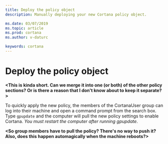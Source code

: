 ```yaml
---
title: Deploy the policy object
description: Manually deploying your new Cortana policy object. 

ms.date: 03/07/2019
ms.topic: article
ms.prod: cortana
ms.author: v-daturc

keywords: cortana
---  
```


# Deploy the policy object

**<This is kinda short. Can we merge it into one (or both) of the other policy sections? Or is there a reason that I don't know about to keep it separate?>**

To quickly apply the new policy, the members of the CortanaUser group can log into their machine and open a command prompt from the search box. Type `gpupdate` and the computer will pull the new policy settings to enable Cortana.  *You must restart the computer after running gpupdate*.

**<So group members have to pull the policy? There's no way to push it? Also, does this happen automagically when the machine reboots?>**